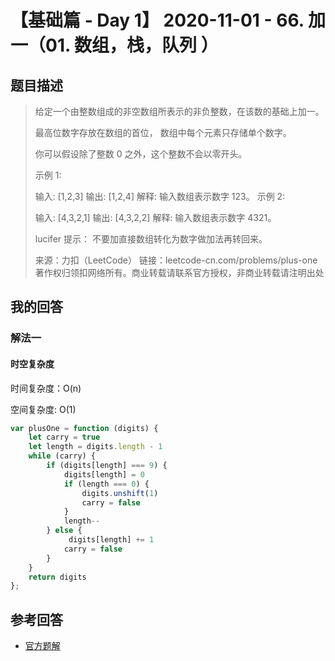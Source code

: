 # 【基础篇 - Day 1】 2020-11-01 - 66. 加一（01. 数组，栈，队列 ）

## 题目描述

> 给定一个由整数组成的非空数组所表示的非负整数，在该数的基础上加一。
>
> 最高位数字存放在数组的首位， 数组中每个元素只存储单个数字。
>
> 你可以假设除了整数 0 之外，这个整数不会以零开头。
>
> 示例 1:
>
> 输入: [1,2,3]
> 输出: [1,2,4]
> 解释: 输入数组表示数字 123。
> 示例 2:
>
> 输入: [4,3,2,1]
> 输出: [4,3,2,2]
> 解释: 输入数组表示数字 4321。
>
> lucifer 提示： 不要加直接数组转化为数字做加法再转回来。
>
> 来源：力扣（LeetCode）
> 链接：leetcode-cn.com/problems/plus-one
> 著作权归领扣网络所有。商业转载请联系官方授权，非商业转载请注明出处

## 我的回答

### 解法一

#### 时空复杂度

时间复杂度：O(n)

空间复杂度: O(1)

```JavaScript
var plusOne = function (digits) {
    let carry = true
    let length = digits.length - 1
    while (carry) {
        if (digits[length] === 9) {
            digits[length] = 0
            if (length === 0) {
                digits.unshift(1)
                carry = false
            }
            length--
        } else {
             digits[length] += 1
            carry = false
        }
    }
    return digits
};
```

## 参考回答

- [官方题解](https://github.com/leetcode-pp/91alg-1/issues/73#issuecomment-659894442)
